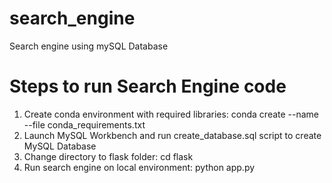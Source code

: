 # search_engine
Search engine using mySQL Database

# Steps to run Search Engine code
1. Create conda environment with required libraries: conda create --name <env> --file conda_requirements.txt
2. Launch MySQL Workbench and run create_database.sql script to create MySQL Database
3. Change directory to flask folder: cd flask 
4. Run search engine on local environment: python app.py 
